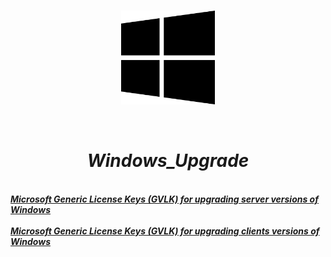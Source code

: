  <br/>
<p align="center">
<img src="/Windows.png" width="150" height="150"/>
</p><br/>
<h1 align="Center"><i>Windows_Upgrade</i></h1>
 <br/>
<i> <a href="Microsoft_Generic_License_Keys_(GVLK)_for_upgrading_server_versions_of_Windows.html"><b>Microsoft Generic License Keys (GVLK) for upgrading server versions of Windows</b></a><br/><i/>
 <br/>
<i> <a href="Microsoft_Generic_License_Keys_(GVLK)_for_upgrading_clients_versions_of_Windows.html"><b>Microsoft Generic License Keys (GVLK) for upgrading clients versions of Windows</b></a><br/><i/>
